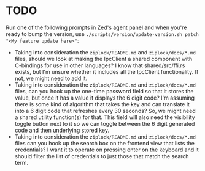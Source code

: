 # TODO

Run one of the following prompts in Zed's agent panel and when you're ready to bump the version, use `./scripts/version/update-version.sh patch "<My feature update here>"`:

- Taking into consideration the `ziplock/README.md` and `ziplock/docs/*.md` files, should we look at making the IpcClient a shared component with C-bindings for use in other languages? I know that shared/src/ffi.rs exists, but I'm unsure whether it includes all the IpcClient functionality. If not, we might need to add it.
- Taking into consideration the `ziplock/README.md` and `ziplock/docs/*.md` files, can you hook up the one-time password field so that it stores the value, but once it has a value it displays the 6 digit code? I'm assuming there is some kind of algorithm that takes the key and can translate it into a 6 digit code that refreshes every 30 seconds? So, we might need a shared utility function(s) for that. This field will also need the visibility toggle button next to it so we can toggle between the 6 digit generated code and then underlying stored key.
- Taking into consideration the `ziplock/README.md` and `ziplock/docs/*.md` files can you hook up the search box on the frontend view that lists the credentials? I want it to operate on pressing enter on the keyboard and it should filter the list of credentials to just those that match the search term.
